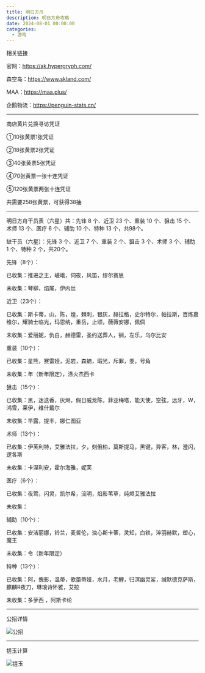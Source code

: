 ```yaml
---
title: 明日方舟
description: 明日方舟攻略
date: 2024-08-01 00:00:00
categories: 
  - 游戏
---
```

相关链接

官网：https://ak.hypergryph.com/

森空岛：https://www.skland.com/

MAA：https://maa.plus/

企鹅物流：https://penguin-stats.cn/

---

商店黄片兑换寻访凭证

①10张黄票1张凭证

②18张黄票2张凭证

③40张黄票5张凭证

④70张黄票一张十连凭证

⑤120张黄票两张十连凭证

共需要258张黄票，可获得38抽

---

明日方舟干员表（六星）共：先锋 8 个、近卫 23 个、重装 10 个、狙击 15 个、术师 13 个、医疗 6 个、辅助 10 个、特种 13 个，共98个。

缺干员（六星）：先锋 3 个、近卫 7 个、重装 2 个、狙击 3 个、术师 3 个、辅助 1 个、特种 2 个，共20个。

先锋（8个）：

已收集：推进之王，嵯峨，伺夜，风笛，缪尔赛思

未收集：琴柳，焰尾，伊内丝

近卫（23个）：

已收集：斯卡蒂，山，陈，煌，棘刺，银灰，赫拉格，史尔特尔，帕拉斯，百炼嘉维尔，耀骑士临光，玛恩纳，重岳，止颂，薇薇安娜，佩佩

未收集：爱丽妮，仇白，赫德雷，圣约送葬人，锏，左乐，乌尔比安

重装（10个）：

已收集：星熊，赛雷娅，泥岩，森蚺，瑕光，斥罪，黍，号角

未收集：年（新年限定），涤火杰西卡

狙击（15个）：

已收集：黑，迷迭香，灰烬，假日威龙陈，菲亚梅塔，能天使，空弦，远牙，W，鸿雪，莱伊，维什戴尔

未收集：早露，提丰，娜仁图亚

术师（13个）：

已收集：伊芙利特，艾雅法拉，夕，刻俄柏，莫斯提马，黑键，异客，林，澄闪，逻各斯

未收集：卡涅利安，霍尔海雅，妮芙

医疗（6个）：

已收集：夜莺，闪灵，凯尔希，流明，焰影苇草，纯烬艾雅法拉

未收集：

辅助（10个）：

已收集：安洁丽娜，铃兰，麦哲伦，浊心斯卡蒂，灵知，白铁，淬羽赫默，塑心，魔王

未收集：令（新年限定）

特种（13个）：

已收集：阿，傀影，温蒂，歌蕾蒂娅，水月，老鲤，归溟幽灵鲨，缄默德克萨斯，麒麟R夜刀，琳琅诗怀雅，艾拉

未收集：多萝西 ，阿斯卡纶

---

公招详情

![公招](公招.png)

---

搓玉计算

![搓玉](搓玉.jpg)